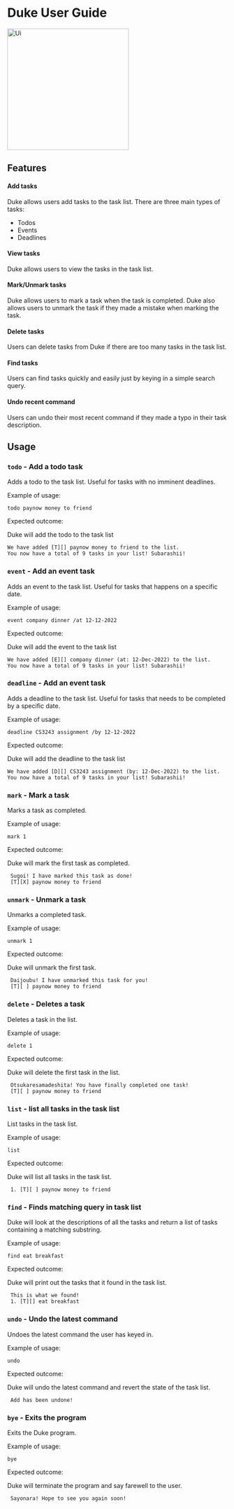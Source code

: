 # Duke User Guide
<img width="278" alt="Ui" src="https://user-images.githubusercontent.com/69782911/154522477-e967f1cc-4352-4db4-a1e4-4f62c222c137.png">


## Features
#### Add tasks 
Duke allows users add tasks to the task list. 
There are three main types of tasks: 
- Todos 
- Events 
- Deadlines 

#### View tasks
Duke allows users to view the tasks in the task list. 

#### Mark/Unmark tasks 
Duke allows users to mark a task when the task is completed. Duke also allows
users to unmark the task if they made a mistake when marking the task. 

#### Delete tasks 
Users can delete tasks from Duke if there are too many tasks in the task list. 

#### Find tasks 
Users can find tasks quickly and easily just by keying in a simple search query.

#### Undo recent command 
Users can undo their most recent command if they made a typo in their task description. 

## Usage 

### `todo` - Add a todo task

Adds a todo to the task list. Useful for tasks with no imminent deadlines. 

Example of usage: 

`todo paynow money to friend`

Expected outcome:

Duke will add the todo to the task list

```
We have added [T][] paynow money to friend to the list.
You now have a total of 9 tasks in your list! Subarashii!
```

### `event` - Add an event task

Adds an event to the task list. Useful for tasks that happens on a specific date.

Example of usage:

`event company dinner /at 12-12-2022`

Expected outcome:

Duke will add the event to the task list

```
We have added [E][] company dinner (at: 12-Dec-2022) to the list.
You now have a total of 9 tasks in your list! Subarashii!
```

### `deadline` - Add an event task

Adds a deadline to the task list. Useful for tasks that needs to be completed by a specific date.

Example of usage:

`deadline CS3243 assignment /by 12-12-2022`

Expected outcome:

Duke will add the deadline to the task list

```
We have added [D][] CS3243 assignment (by: 12-Dec-2022) to the list.
You now have a total of 9 tasks in your list! Subarashii!
```

### `mark` - Mark a task

Marks a task as completed. 

Example of usage:

`mark 1`

Expected outcome:

Duke will mark the first task as completed.

```
 Sugoi! I have marked this task as done!
 [T][X] paynow money to friend
```

### `unmark` - Unmark a task

Unmarks a completed task.

Example of usage:

`unmark 1`

Expected outcome:

Duke will unmark the first task.

```
 Daijoubu! I have unmarked this task for you!
 [T][ ] paynow money to friend
```

### `delete` - Deletes a task

Deletes a task in the list.

Example of usage:

`delete 1`

Expected outcome:

Duke will delete the first task in the list.

```
 Otsukaresamadeshita! You have finally completed one task!
 [T][ ] paynow money to friend
```


### `list` - list all tasks in the task list

List tasks in the task list.

Example of usage:

`list`

Expected outcome:

Duke will list all tasks in the task list. 

```
 1. [T][ ] paynow money to friend
```

### `find` - Finds matching query in task list

Duke will look at the descriptions of all the tasks and return a list of tasks 
containing a matching substring.

Example of usage:

`find eat breakfast`

Expected outcome:

Duke will print out the tasks that it found in the task list.

```
 This is what we found!
 1. [T][] eat breakfast
```



### `undo` - Undo the latest command

Undoes the latest command the user has keyed in.

Example of usage:

`undo`

Expected outcome:

Duke will undo the latest command and revert the state of the task list.

```
 Add has been undone!
```

### `bye` - Exits the program

Exits the Duke program.

Example of usage:

`bye`

Expected outcome:

Duke will terminate the program and say farewell to the user.

```
 Sayonara! Hope to see you again soon!
```










